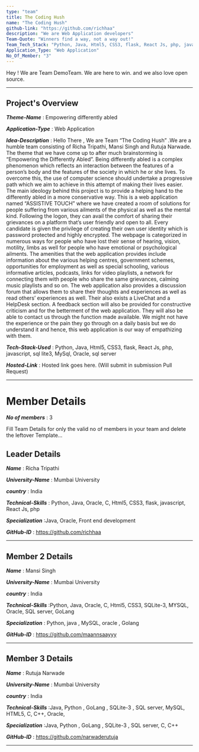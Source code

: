 ```yaml
---
type: "team"                                                        
title: The Coding Hush
name: "The Coding Hush"
github-link: "https://github.com/richhaa"        
description: "We are Web Application developers"
Team-Quote: "Winners find a way, not a way out!"
Team_Tech_Stack: "Python, Java, Html5, CSS3, flask, React Js, php, javascript, SQLite-3, MYSQL, Oracle,SQL server"
Application_Type: "Web Application"
No_Of_Member: "3"
---
```


Hey ! We are Team DemoTeam. We are here to win. and we also love open source.

---

## Project's Overview

_**Theme-Name**_ : Empowering differently abled

_**Application-Type**_ :   Web Application

_**Idea-Description**_ :   Hello There , We are Team “The Coding Hush” .We are a humble team consisting 
                           of Richa Tripathi, Mansi Singh and Rutuja Narwade. The theme that we have come up
                           to after much brainstorming is “Empowering the Differently Abled”. Being differently
                           abled is a complex phenomenon which reflects an interaction between the features of
                           a person’s body and the features of the society in which he or she lives. To 
                           overcome this, the use of computer science should undertake a progressive path 
                           which we aim to achieve in this attempt of making their lives easier.
	                   The main ideology behind this project is to provide a helping hand to the
                           differently abled in a more conservative way. This is a web application named
                           “ASSISTIVE TOUCH” where we have created a room of solutions for people suffering
                           from various ailments of the physical as well as the mental kind. Following the 
                           logon, they can avail the comfort of sharing their grievances on a platform that’s
                           user friendly and open to all. Every candidate is given the privilege of creating 
                           their own user identity which is password protected and highly encrypted. The 
                           webpage is categorized in numerous ways for people who have lost their sense of
                           hearing, vision, motility, limbs as well for people who have emotional or 
                           psychological ailments.  The amenities that the web application provides include
                           information about the various helping centres, government schemes, opportunities 
                           for employment as well as special schooling, various informative articles, podcasts,
                           links for video playlists, a network for connecting them with people who share the
                           same grievances, calming music playlists and so on.
	                   The web application also provides a discussion forum that allows them to share their
                           thoughts and experiences as well as read others’ experiences as well. Their also 
                           exists a LiveChat and a HelpDesk section. A feedback section will also be provided 
                           for constructive criticism and for the betterment of the web application. They will 
                           also be able to contact us through the function made available.
	                   We might not have the experience or the pain they go through on a daily basis but 
                           we do understand it and hence, this web application is our way of empathizing with
                           them.


_**Tech-Stack-Used**_ : Python, Java, Html5, CSS3, flask, React Js, php, javascript, sql lite3, MySql, 
                         Oracle, sql server 

<!-- _**GitHub-Link**_ :   https://github.com/richhaa/The-Coding-Hush -->

_**Hosted-Link**_ :    Hosted link goes here. (Will submit in submission Pull Request)

---

# Member Details

_**No of members**_ : 3

Fill Team Details for only the valid no of members in your team and delete the leftover Template...

## Leader Details

_**Name**_ : Richa Tripathi

_**University-Name**_ : Mumbai University

_**country**_ : India
 
_**Technical-Skills**_ : Python, Java, Oracle, C, Html5, CSS3, flask, javascript, React Js, php

_**Specialization**_ :Java, Oracle, Front end development

_**GitHub-ID**_ :  https://github.com/richhaa

---

## Member 2 Details

_**Name**_ : Mansi Singh

_**University-Name**_ : Mumbai University

_**country**_ : India
 
_**Technical-Skills**_ :Python, Java, Oracle, C, Html5, CSS3, SQLite-3, MYSQL, Oracle, SQL server, GoLang

_**Specialization**_ : Python, java , MySQL, oracle , Golang

_**GitHub-ID**_ : https://github.com/maannsaayyy

---

## Member 3 Details

_**Name**_ : Rutuja Narwade

_**University-Name**_ : Mumbai University

_**country**_ : India
 
_**Technical-Skills**_ :Java, 
Python
, GoLang
, SQLite-3
, SQL server, MySQL, 
HTML5, 
C, 
C++, Oracle, 

_**Specialization**_ :Java, 
Python
, GoLang
, SQLite-3
, SQL server,
 C, C++ 

_**GitHub-ID**_ : https://github.com/narwaderutuja

---




